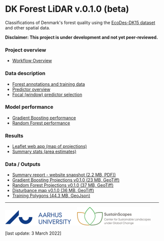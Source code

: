# DK Forest LiDAR v.0.1.0 (beta)
Classifications of Denmark's forest quality using the [EcoDes-DK15 dataset](https://github.com/jakobjassmann/ecodes-dk-lidar) and other spatial data.

**Disclaimer: This project is under development and not yet peer-reviewed.**

### Project overview
- [Workflow Overview](workflow_overview.html)

### Data description
- [Forest annotations and training data](training_annotations.html)
- [Predictor overview](data_overview.html)
- [Focal (window) predictor selection](focal_var_selection.html)

### Model performance
- [Gradient Boosting performance](gbm_models_performance.html)
- [Random Forest performance](ranger_models_performance.html)

### Results
- [Leaflet web app (map of projections)](data_vis.html)
- [Summary stats (area estimates)](summary_stats.html)

### Data / Outputs
- [Summary report - website snapshot (2.2 MB, PDF))](Assmann_et_al-DK_Forest_Quality_Report_v0.1.0.pdf)
- [Gradient Boosting Projections v0.1.0 (23 MB, GeoTiff)](https://dkforestlidar2022.s3.eu-central-1.amazonaws.com/forest_quality_gbm_biowide_cog_epsg3857_v0.1.0.tif)
- [Random Forest Projections v0.1.0 (37 MB, GeoTiff)](https://dkforestlidar2022.s3.eu-central-1.amazonaws.com/forest_quality_ranger_biowide_cog_epsg3857_v0.1.0.tif)
- [Disturbance map v0.1.0 (36 MB, GeoTiff)](https://dkforestlidar2022.s3.eu-central-1.amazonaws.com/disturbance_since_2015_cog_epsg3857_v0.1.0.tif)
- [Training Polygons (44.3 MB, GeoJson)](https://dkforestlidar2022.s3.eu-central-1.amazonaws.com/training_polygons.geojson)


---
<img src='au_logo.png' style='width: 250; height:50px;'><img src='sustainscapes_logo.png' style='width: 240; height:60px;'>

[last update: 3 March 2022]
